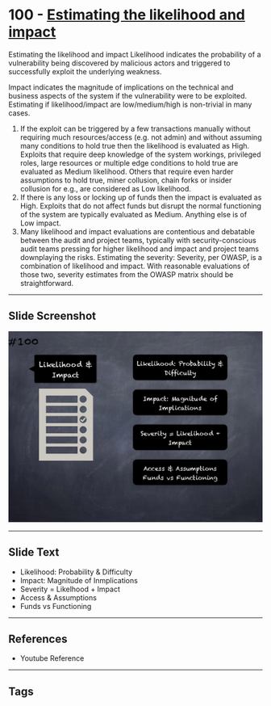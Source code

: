
# 100 - [Estimating the likelihood and impact](./Estimating%20the%20likelihood%20and%20impact.md)

Estimating the likelihood and impact Likelihood indicates the probability of a vulnerability being discovered by malicious actors and triggered to successfully exploit the underlying weakness. 

Impact indicates the magnitude of implications on the technical and business aspects of the system if the vulnerability were to be exploited. Estimating if likelihood/impact are low/medium/high is non-trivial in many cases.


1.  If the exploit can be triggered by a few transactions manually without requiring much resources/access (e.g. not admin) and without assuming many conditions to hold true then the likelihood is evaluated as High. Exploits that require deep knowledge of the system workings, privileged roles, large resources or multiple edge conditions to hold true are evaluated as Medium likelihood. Others that require even harder assumptions to hold true, miner collusion, chain forks or insider collusion for e.g., are considered as Low likelihood.
2.  If there is any loss or locking up of funds then the impact is evaluated as High. Exploits that do not affect funds but disrupt the normal functioning of the system are typically evaluated as Medium. Anything else is of Low impact.
3.  Many likelihood and impact evaluations are contentious and debatable between the audit and project teams, typically with security-conscious audit teams pressing for higher likelihood and impact and project teams downplaying the risks.
    Estimating the severity: Severity, per OWASP, is a combination of likelihood and impact. With reasonable evaluations of those two, severity estimates from the OWASP matrix should be straightforward. 


___
## Slide Screenshot
![100.png](../../images/6.Audit%20Techniques%20and%20Tools%20101/100.png)
___
## Slide Text
- Likelihood: Probability & Difficulty
- Impact: Magnitude of Inmplications
- Severity = Likelhood + Impact
- Access & Assumptions
- Funds vs Functioning
___
## References
- Youtube Reference
___
## Tags
